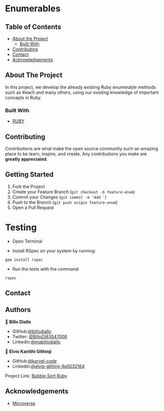 # Enumerables

## Table of Contents

* [About the Project](#about-the-project)
  * [Built With](#built-with)
* [Contributing](#contributing)
* [Contact](#contact)
* [Acknowledgements](#acknowledgements)

<!-- ABOUT THE PROJECT   -->
## About The Project
In this project, we develop the already existing Ruby enumerable methods such as #each and many others, using our existing knowledge of important concepts in Ruby. 

### Built With

* [RUBY](https://github.com/billodiallo/project2-enumerable/tree/feature-enum)

## Contributing

Contributions are what make the open source community such an amazing place to be learn, inspire, and create. Any contributions you make are **greatly appreciated**.

## Getting Started
1. Fork the Project
2. Create your Feature Branch (`git checkout -b feature-enum`)
3. Commit your Changes (`git commit -m 'Add '`)
4. Push to the Branch (`git push origin feature-enum`)
5. Open a Pull Request

# Testing 
- Open Terminal

- Install RSpec on your system by running:
 
```
gem install rspec
```

- Run the tests with the command:

```
rspec 
```

<!-- CONTACT -->
## Contact

## Authors

👤 **Billo Diallo**

- GitHub:[@billodiallo](https://github.com/billodiallo)
- Twitter: [@BilloDi83547008](https://twitter.com/BilloDi83547008)
- Linkedin:[@mabillodiallo](https://www.linkedin.com/in/mabillodiallo/)


👤 **Elvis Kariithi Githinji**

- GitHub:[@karvel-code](https://github.com/karvel-code)
- Linkedin:[@elvis-githinji-9a5032164](https://www.linkedin.com/in/elvis-githinji-9a5032164/)

Project Link: [Bubble Sort Ruby](https://github.com/billodiallo/bubble_sort/tree/feature-b)


<!-- ACKNOWLEDGEMENTS -->
## Acknowledgements

* [Microverse](https://www.microverse.org/)


